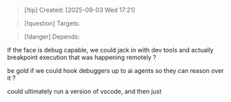 
>[!tip] Created: [2025-09-03 Wed 17:21]

>[!question] Targets: 

>[!danger] Depends: 

If the face is debug capable, we could jack in with dev tools and actually breakpoint execution that was happening remotely ?

be gold if we could hook debuggers up to ai agents so they can reason over it ?

could ultimately run a version of vscode, and then just 